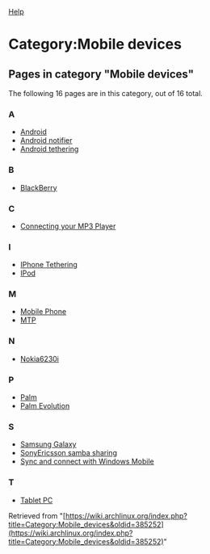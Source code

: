 [Help](//www.mediawiki.org/wiki/Special:MyLanguage/Help:Categories)

# Category:Mobile devices

## Pages in category "Mobile devices"

The following 16 pages are in this category, out of 16 total.

### A

*   [Android](/index.php/Android "Android")
*   [Android notifier](/index.php/Android_notifier "Android notifier")
*   [Android tethering](/index.php/Android_tethering "Android tethering")

### B

*   [BlackBerry](/index.php/BlackBerry "BlackBerry")

### C

*   [Connecting your MP3 Player](/index.php/Connecting_your_MP3_Player "Connecting your MP3 Player")

### I

*   [IPhone Tethering](/index.php/IPhone_Tethering "IPhone Tethering")
*   [IPod](/index.php/IPod "IPod")

### M

*   [Mobile Phone](/index.php/Mobile_Phone "Mobile Phone")
*   [MTP](/index.php/MTP "MTP")

### N

*   [Nokia6230i](/index.php/Nokia6230i "Nokia6230i")

### P

*   [Palm](/index.php/Palm "Palm")
*   [Palm Evolution](/index.php/Palm_Evolution "Palm Evolution")

### S

*   [Samsung Galaxy](/index.php/Samsung_Galaxy "Samsung Galaxy")
*   [SonyEricsson samba sharing](/index.php/SonyEricsson_samba_sharing "SonyEricsson samba sharing")
*   [Sync and connect with Windows Mobile](/index.php/Sync_and_connect_with_Windows_Mobile "Sync and connect with Windows Mobile")

### T

*   [Tablet PC](/index.php/Tablet_PC "Tablet PC")

Retrieved from "[https://wiki.archlinux.org/index.php?title=Category:Mobile_devices&oldid=385252](https://wiki.archlinux.org/index.php?title=Category:Mobile_devices&oldid=385252)"